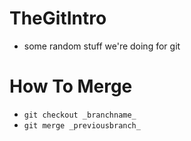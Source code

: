 # TheGitIntro
- some random stuff we're doing for git

# How To Merge
- ``` git checkout _branchname_ ```
- ``` git merge _previousbranch_ ```